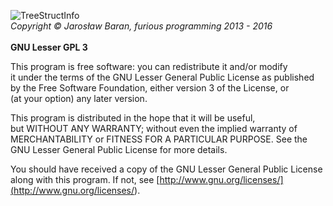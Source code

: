 ![TreeStructInfo](http://treestruct.info/global/img/logo-small.png)<br/>
*Copyright © Jarosław Baran, furious programming 2013 - 2016*<br/>
<br/>
**GNU Lesser GPL 3**

This program is free software: you can redistribute it and/or modify<br/>
it under the terms of the GNU Lesser General Public License as published<br/>
by the Free Software Foundation, either version 3 of the License, or<br/>
(at your option) any later version.<br/>

This program is distributed in the hope that it will be useful,<br/>
but WITHOUT ANY WARRANTY; without even the implied warranty of<br/>
MERCHANTABILITY or FITNESS FOR A PARTICULAR PURPOSE. See the<br/>
GNU Lesser General Public License for more details.<br/>

You should have received a copy of the GNU Lesser General Public License<br/>
along with this program. If not, see [http://www.gnu.org/licenses/](<http://www.gnu.org/licenses/>).
